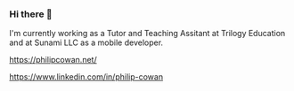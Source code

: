 ### Hi there 👋

I'm currently working as a Tutor and Teaching Assitant at Trilogy Education and at Sunami LLC as a mobile developer.


https://philipcowan.net/

https://www.linkedin.com/in/philip-cowan
